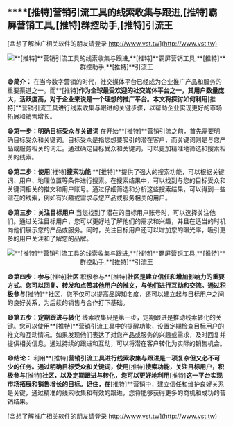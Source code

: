 ## ****[推特]**营销引流工具的线索收集与跟进,**[推特]**霸屏营销工具,**[推特]**群控助手,**[推特]**引流王**

[😍想了解推广相关软件的朋友请登录 http://www.vst.tw](http://www.vst.tw)

 <center><img src="https://vst.tw/MP4/tuiguang/png/1.png" alt="**[推特]**营销引流工具的线索收集与跟进,**[推特]**霸屏营销工具,**[推特]**群控助手,**[推特]**引流王"></center>

**😄简介：**
在当今数字营销的时代，社交媒体平台已经成为企业推广产品和服务的重要渠道之一。而**[推特]**作为全球最受欢迎的社交媒体平台之一，其用户数量庞大，活跃度高，对于企业来说是一个理想的推广平台。本文将探讨如何利用**[推特]**营销引流工具进行线索收集与跟进的关键步骤，以帮助企业实现更好的市场拓展和销售增长。

**😄第一步：明确目标受众与关键词**
在开始**[推特]**营销引流之前，首先需要明确目标受众和关键词。目标受众是指您想要吸引的潜在客户，而关键词则是与您产品或服务相关的词汇。通过确定目标受众和关键词，可以更加精准地筛选和搜索相关的线索。

**😄第二步：使用**[推特]**搜索功能**
**[推特]**提供了强大的搜索功能，可以根据关键词、用户、地理位置等条件进行搜索。在搜索结果中，可以找到与您的目标受众和关键词相关的推文和用户账号。通过仔细筛选和分析这些搜索结果，可以得到一些潜在的线索，例如有兴趣或需求与您产品或服务相关的用户。

**😄第三步：关注目标用户**
当您找到了潜在的目标用户账号时，可以选择关注他们。通过关注目标用户，您可以更好地了解他们的需求和兴趣，并且在适当的时机向他们展示您的产品或服务。同时，关注目标用户还可以增加您的曝光率，吸引更多的用户关注和了解您的品牌。

 <center><img src="https://vst.tw/MP4/tuiguang/png/2.png" alt="**[推特]**营销引流工具的线索收集与跟进,**[推特]**霸屏营销工具,**[推特]**群控助手,**[推特]**引流王"></center>

**😄第四步：参与**[推特]**社区**
积极参与**[推特]**社区是建立信任和增加影响力的重要方式。您可以回复、转发和点赞其他用户的推文，与他们进行互动和交流。通过积极参与**[推特]**社区，您不仅可以提高品牌知名度，还可以建立起与目标用户之间的良好关系，为后续的销售与合作打下基础。

**😄第五步：定期跟进与转化**
线索收集只是第一步，定期跟进是推动线索转化的关键。您可以使用**[推特]**营销引流工具中的提醒功能，设置定期检查目标用户的推文和互动情况。如果发现他们表达了对您产品或服务的兴趣或需求，及时回复并提供相关信息。通过持续的跟进和互动，可以将潜在客户转化为实际的销售机会。

**😄结论：**
利用**[推特]**营销引流工具进行线索收集与跟进是一项复杂但又必不可少的任务。通过明确目标受众和关键词，使用**[推特]**搜索功能，关注目标用户，积极参与**[推特]**社区，以及定期跟进与转化，您可以更好地利用**[推特]**这一平台实现市场拓展和销售增长的目标。记住，在**[推特]**营销中，建立信任和维护良好关系是关键，通过精准的线索收集和有效的跟进，您将能够获得更多的商机和成功的营销结果。

[😍想了解推广相关软件的朋友请登录 http://www.vst.tw](http://www.vst.tw)




